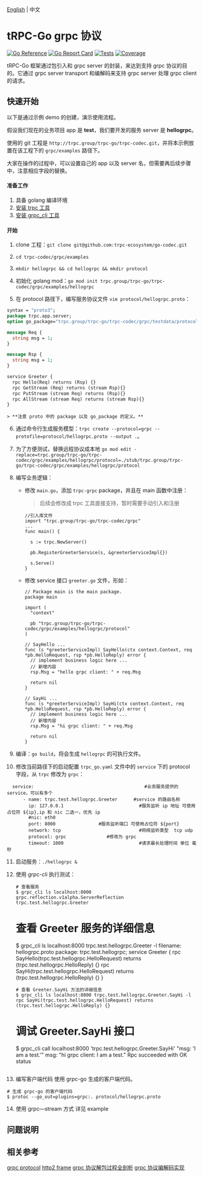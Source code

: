 [English](README.md) | 中文

# tRPC-Go grpc 协议

[![Go Reference](https://pkg.go.dev/badge/trpc.group/trpc-go/trpc-codec/grpc.svg)](https://pkg.go.dev/trpc.group/trpc-go/trpc-codec/grpc)
[![Go Report Card](https://goreportcard.com/badge/trpc.group/trpc-go/trpc-codec/grpc)](https://goreportcard.com/report/trpc.group/trpc-go/trpc-codec/grpc)
[![Tests](https://github.com/trpc-ecosystem/go-codec/actions/workflows/grpc.yml/badge.svg)](https://github.com/trpc-ecosystem/go-codec/actions/workflows/grpc.yml)
[![Coverage](https://codecov.io/gh/trpc-ecosystem/go-codec/branch/coverage/graph/badge.svg?flag=grpc&precision=2)](https://app.codecov.io/gh/trpc-ecosystem/go-codec/tree/coverage/grpc)

tRPC-Go 框架通过包引入和 grpc server 的封装，来达到支持 grpc 协议的目的。它通过 grpc server transport 和编解码来支持 grpc server 处理 grpc client 的请求。

## 快速开始

以下是通过示例 demo 的创建，演示使用流程。

假设我们现在的业务项目 app 是 **test**，我们要开发的服务 server 是 **hellogrpc**。

使用的 git 工程是 `http://trpc.group/trpc-go/trpc-codec.git`，并将本示例放置在该工程下的 `grpc/examples` 路径下。

大家在操作的过程中，可以设置自己的 app 以及 server 名，但需要再后续步骤中，注意相应字段的替换。

#### 准备工作

1. 具备 golang 编译环境
4. [安装 trpc 工具](https://trpc.group/trpc-go/trpc-go-cmdline)
5. [安装 grpc_cli 工具](https://grpc.github.io/grpc/core/md_doc_command_line_tool.html)

#### 开始

1. clone 工程：`git clone git@github.com:trpc-ecosystem/go-codec.git`

2. `cd trpc-codec/grpc/examples`

3. `mkdir hellogrpc && cd hellogrpc && mkdir protocol`

4. 初始化 golang mod：`go mod init trpc.group/trpc-go/trpc-codec/grpc/examples/hellogrpc`

5. 在 protocol 路径下，编写服务协议文件 `vim protocol/hellogrpc.proto`：

```proto
syntax = "proto3";  
package trpc.app.server;
option go_package="trpc.group/trpc-go/trpc-codec/grpc/testdata/protocols/streams";

message Req {
  string msg = 1;
}

message Rsp {
  string msg = 1;
}

service Greeter {
  rpc Hello(Req) returns (Rsp) {}
  rpc GetStream (Req) returns (stream Rsp){}
  rpc PutStream (stream Req) returns (Rsp){}
  rpc AllStream (stream Req) returns (stream Rsp){}
}
```

    > **注意 proto 中的 package 以及 go_package 的定义。**

6. 通过命令行生成服务模型：`trpc create --protocol=grpc --protofile=protocol/hellogrpc.proto --output .`。
7. 为了方便测试，替换远程协议成本地 `go mod edit -replace=trpc.group/trpc-go/trpc-codec/grpc/examples/hellogrpc/protocol=./stub/trpc.group/trpc-go/trpc-codec/grpc/examples/hellogrpc/protocol`

8. 编写业务逻辑：

    - 修改 `main.go`，添加 `trpc-grpc` package，并且在 main 函数中注册：

      > 后续会修改成 trpc 工具直接支持，暂时需要手动引入和注册

      ```
      //引入库文件
      import "trpc.group/trpc-go/trpc-codec/grpc"
      ...
      func main() {
      
      	s := trpc.NewServer()
      
      	pb.RegisterGreeterService(s, &greeterServiceImpl{})
      
      	s.Serve()
      }
      ```
      
    - 修改 service 接口 `greeter.go` 文件，形如：

      ```
      // Package main is the main package.
      package main
      
      import (
      	"context"
      
      	pb "trpc.group/trpc-go/trpc-codec/grpc/examples/hellogrpc/protocol"
      )
      
      // SayHello ...
      func (s *greeterServiceImpl) SayHello(ctx context.Context, req *pb.HelloRequest, rsp *pb.HelloReply) error {
      	// implement business logic here ...
      	// 新增内容
      	rsp.Msg = "hello grpc client: " + req.Msg
      
      	return nil
      }
      
      // SayHi ...
      func (s *greeterServiceImpl) SayHi(ctx context.Context, req *pb.HelloRequest, rsp *pb.HelloReply) error {
      	// implement business logic here ...
      	// 新增内容
      	rsp.Msg = "hi grpc client: " + req.Msg
      
      	return nil
      }
      ```

9. 编译：`go build`，将会生成 `hellogrpc` 的可执行文件。

10. 修改当前路径下的启动配置 `trpc_go.yaml` 文件中的 `service` 下的 protocol 字段，从 `trpc` 修改为 `grpc`：

  ```
    service:                                         #业务服务提供的 service，可以有多个
        - name: trpc.test.hellogrpc.Greeter      #service 的路由名称
          ip: 127.0.0.1                            #服务监听 ip 地址 可使用占位符 ${ip},ip 和 nic 二选一，优先 ip
          #nic: eth0
          port: 8000                #服务监听端口 可使用占位符 ${port}
          network: tcp                             #网络监听类型  tcp udp
          protocol: grpc               #修改为 grpc
          timeout: 1000                            #请求最长处理时间 单位 毫秒
  ```

11. 启动服务：`./hellogrpc &`

12. 使用 grpc-cli 执行测试：

    ```
    # 查看服务
    $ grpc_cli ls localhost:8000
    grpc.reflection.v1alpha.ServerReflection
    trpc.test.hellogrpc.Greeter
    ```
    # 查看 Greeter 服务的详细信息
    $ grpc_cli ls localhost:8000 trpc.test.hellogrpc.Greeter -l
    filename: hellogrpc.proto
    package: trpc.test.hellogrpc;
    service Greeter {
      rpc SayHello(trpc.test.hellogrpc.HelloRequest) returns (trpc.test.hellogrpc.HelloReply) {}
      rpc SayHi(trpc.test.hellogrpc.HelloRequest) returns (trpc.test.hellogrpc.HelloReply) {}
    }
    ```
    # 查看 Greeter.SayHi 方法的详细信息
    $ grpc_cli ls localhost:8000 trpc.test.hellogrpc.Greeter.SayHi -l
    rpc SayHi(trpc.test.hellogrpc.HelloRequest) returns (trpc.test.hellogrpc.HelloReply) {}
    ```
    # 调试 Greeter.SayHi 接口
    $ grpc_cli call localhost:8000 'trpc.test.hellogrpc.Greeter.SayHi' "msg: 'I am a test.'"
    msg: "hi grpc client: I am a test."
    Rpc succeeded with OK status
    ```

13. 编写客户端代码
使用 grpc-go 生成的客户端代码。
```
# 生成 grpc-go 的客户端代码
$ protoc --go_out=plugins=grpc:. protocol/hellogrpc.proto
```

14. 使用 grpc—stream 方式
详见 example

## 问题说明

## 相关参考

[grpc protocol](https://github.com/grpc/grpc/blob/master/doc/PROTOCOL-HTTP2.md)
[http2 frame](https://http2.github.io/http2-spec/#FramingLayer)
[grpc 协议解包过程全剖析](https://zhuanlan.zhihu.com/p/86075992)
[grpc 协议编解码实现](https://zhuanlan.zhihu.com/p/85176945)
